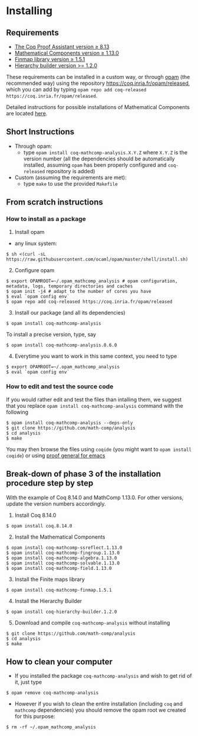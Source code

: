 # Installing

## Requirements

- [The Coq Proof Assistant version ≥ 8.13](https://coq.inria.fr)
- [Mathematical Components version ≥ 1.13.0](https://github.com/math-comp/math-comp)
- [Finmap library version ≥ 1.5.1](https://github.com/math-comp/finmap)
- [Hierarchy builder version >= 1.2.0](https://github.com/math-comp/hierarchy-builder)

These requirements can be installed in a custom way, or through
[opam](https://opam.ocaml.org/) (the recommended way) using
the repository https://coq.inria.fr/opam/released, which you can add by typing
`opam repo add coq-released https://coq.inria.fr/opam/released`.

Detailed instructions for possible installations of Mathematical Components are located
[here](https://github.com/math-comp/math-comp/blob/master/INSTALL.md).

## Short Instructions

- Through opam:
  + type `opam install coq-mathcomp-analysis.X.Y.Z` where `X.Y.Z` is the version number
    (all the dependencies should be automatically installed, assuming `opam` has been properly
    configured and `coq-released` repository is added)
- Custom (assuming the requirements are met):
  + type `make` to use the provided `Makefile`

## From scratch instructions

### How to install as a package

1. Install opam
- any linux system:
```
$ sh <(curl -sL https://raw.githubusercontent.com/ocaml/opam/master/shell/install.sh)
```

2. Configure opam
```
$ export OPAMROOT=~/.opam_mathcomp_analysis # opam configuration, metadata, logs, temporary directories and caches
$ opam init -j4 # adapt to the number of cores you have
$ eval `opam config env`
$ opam repo add coq-released https://coq.inria.fr/opam/released
```
3. Install our package (and all its dependencies)
```
$ opam install coq-mathcomp-analysis
```
To install a precise version, type, say
```
$ opam install coq-mathcomp-analysis.0.6.0
```
4. Everytime you want to work in this same context, you need to type
```
$ export OPAMROOT=~/.opam_mathcomp_analysis 
$ eval `opam config env`
```

### How to edit and test the source code

If you would rather edit and test the files than intalling them, we suggest that you replace
`opam install coq-mathcomp-analysis` command with the following
```
$ opam install coq-mathcomp-analysis --deps-only
$ git clone https://github.com/math-comp/analysis
$ cd analysis
$ make
```
You may then browse the files using `coqide` (you might want to `opam install coqide`) or
using [proof general for emacs](https://github.com/ProofGeneral/PG)

## Break-down of phase 3 of the installation procedure step by step

With the example of Coq 8.14.0 and MathComp 1.13.0. For other versions, update the
version numbers accordingly.

1. Install Coq 8.14.0
```
$ opam install coq.8.14.0
```
2. Install the Mathematical Components
```
$ opam install coq-mathcomp-ssreflect.1.13.0
$ opam install coq-mathcomp-fingroup.1.13.0
$ opam install coq-mathcomp-algebra.1.13.0
$ opam install coq-mathcomp-solvable.1.13.0
$ opam install coq-mathcomp-field.1.13.0
```
3. Install the Finite maps library
```
$ opam install coq-mathcomp-finmap.1.5.1
```
4. Install the Hierarchy Builder
```
$ opam install coq-hierarchy-builder.1.2.0
```
5. Download and compile `coq-mathcomp-analysis` without installing
```
$ git clone https://github.com/math-comp/analysis
$ cd analysis
$ make
```

## How to clean your computer

- If you installed the package `coq-mathcomp-analysis` and wish to get rid of it, just type
```
$ opam remove coq-mathcomp-analysis
```
- However if you wish to clean the entire installation (including `coq` and `mathcomp` dependencies)
  you should remove the opam root we created for this purpose:
```
$ rm -rf ~/.opam_mathcomp_analysis
```
